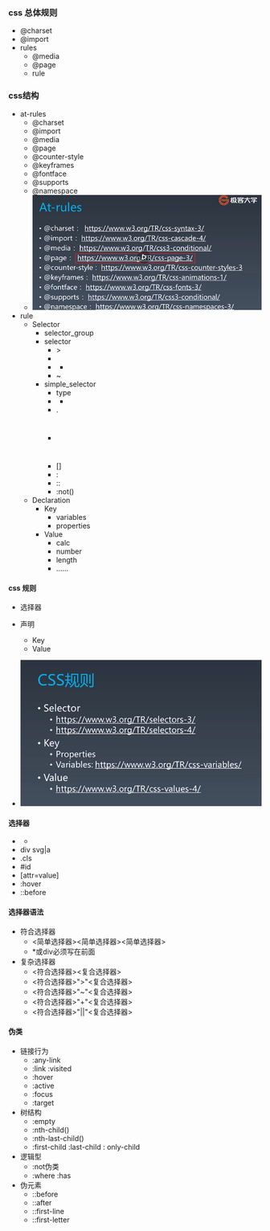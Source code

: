### css 总体规则

- @charset
- @import
- rules
  - @media
  - @page
  - rule



### css结构

- at-rules
  - @charset
  - @import
  - @media
  - @page
  - @counter-style
  - @keyframes
  - @fontface
  - @supports
  - @namespace
  - ![标准](../images/at-rules.png)
- rule
  - Selector
    - selector_group
    - selector
      - \>
      - <sp>
      - +
      - ~
    - simple_selector
      - type
      - *
      - .
      - #
      - []
      - :
      - ::
      - :not()
  - Declaration
    - Key
      - variables
      - properties
    - Value
      - calc
      - number
      - length
      - ......



#### css 规则

- 选择器
- 声明
  - Key
  - Value
  
- ![css规则](../images/css-rule.png)

#### 选择器

- *
- div svg|a
- .cls
- #id
- [attr=value]
- :hover
- ::before

#### 选择器语法

- 符合选择器
  - <简单选择器><简单选择器><简单选择器>
  - *或div必须写在前面
- 复杂选择器
  - <符合选择器><sp><复合选择器>
  - <符合选择器>">"<复合选择器>
  - <符合选择器>"~"<复合选择器>
  - <符合选择器>"+"<复合选择器>
  - <符合选择器>"||"<复合选择器>

#### 伪类 

- 链接行为
  - :any-link
  - :link :visited
  - :hover
  - :active
  - :focus
  - :target
- 树结构
  - :empty
  - :nth-child()
  - :nth-last-child()
  - :first-child :last-child : only-child
- 逻辑型
  - :not伪类
  - :where :has
- 伪元素
  - ::before
  - ::after
  - ::first-line
  - ::first-letter

